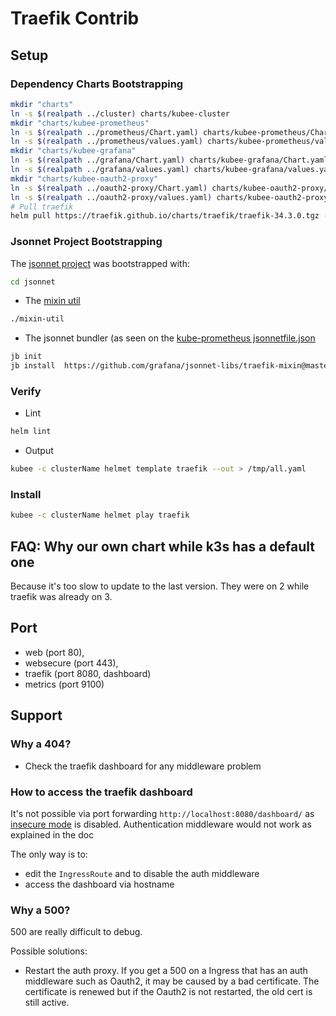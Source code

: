 # Traefik Contrib

## Setup

### Dependency Charts Bootstrapping

```bash
mkdir "charts"
ln -s $(realpath ../cluster) charts/kubee-cluster
mkdir "charts/kubee-prometheus"
ln -s $(realpath ../prometheus/Chart.yaml) charts/kubee-prometheus/Chart.yaml
ln -s $(realpath ../prometheus/values.yaml) charts/kubee-prometheus/values.yaml
mkdir "charts/kubee-grafana"
ln -s $(realpath ../grafana/Chart.yaml) charts/kubee-grafana/Chart.yaml
ln -s $(realpath ../grafana/values.yaml) charts/kubee-grafana/values.yaml
mkdir "charts/kubee-oauth2-proxy"
ln -s $(realpath ../oauth2-proxy/Chart.yaml) charts/kubee-oauth2-proxy/Chart.yaml
ln -s $(realpath ../oauth2-proxy/values.yaml) charts/kubee-oauth2-proxy/values.yaml
# Pull traefik
helm pull https://traefik.github.io/charts/traefik/traefik-34.3.0.tgz -d charts --untar
```

### Jsonnet Project Bootstrapping

The [jsonnet project](../jsonnet/README.md) was bootstrapped with:

```bash
cd jsonnet
```

* The [mixin util](./mixin-util)

```bash
./mixin-util
```

* The jsonnet bundler (as seen on
  the [kube-prometheus jsonnetfile.json](https://github.com/prometheus-operator/kube-prometheus/blob/main/jsonnet/kube-prometheus/jsonnetfile.json)

```bash
jb init
jb install  https://github.com/grafana/jsonnet-libs/traefik-mixin@master # last main commit
```

### Verify

* Lint

```bash
helm lint
```

* Output

```bash
kubee -c clusterName helmet template traefik --out > /tmp/all.yaml
```

### Install

```bash
kubee -c clusterName helmet play traefik
```

## FAQ: Why our own chart while k3s has a default one

Because it's too slow to update to the last version.
They were on 2 while traefik was already on 3.

## Port

* web (port 80),
* websecure (port 443),
* traefik (port 8080, dashboard)
* metrics (port 9100)

## Support

### Why a 404?

* Check the traefik dashboard for any middleware problem

### How to access the traefik dashboard

It's not possible via port forwarding `http://localhost:8080/dashboard/`
as [insecure mode](https://doc.traefik.io/traefik/operations/dashboard/#insecure-mode) is disabled.
Authentication middleware would not work as explained in the doc

The only way is to:
* edit the `IngressRoute` and to disable the auth middleware
* access the dashboard via hostname 

### Why a 500?

500 are really difficult to debug.

Possible solutions:

* Restart the auth proxy.
  If you get a 500 on a Ingress that has an auth middleware such as Oauth2, it may be caused by a
  bad certificate. The certificate is renewed but if the Oauth2 is not restarted, the old cert is still active. 

